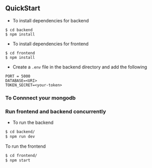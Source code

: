 <h2>QuickStart</h2>


- To install dependencies for backend
```
$ cd backend
$ npm install
```
- To install dependencies for frontend
```
$ cd frontend
$ npm install
```
- Create a `.env` file in the backend directory and add the following
```
PORT = 5000
DATABASE=<URI>
TOKEN_SECRET=<your-token>
```
<h3> To Connnect your mongodb</h3>
<h3> Run frontend and backend concurrently</h3>

- To run the backend  
```sh
$ cd backend/
$ npm run dev
```
To run the frontend  
```sh
$ cd frontend/
$ npm start
```
